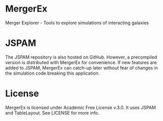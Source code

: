 # MergerEx
Merger Explorer - Tools to explore simulations of interacting galaxies

JSPAM
=====
The JSPAM repository is also hosted on GitHub.  However, a precompiled 
version is distributed with MergerEx for convenience.  If new features
are added to JSPAM, MergerEx can catch-up later without fear of changes
in the simulation code breaking this application.

License
=======
MergerEx is licensed under Academic Free License v.3.0.  It uses JSPAM
and TableLayout.  See LICENSE for more info.
